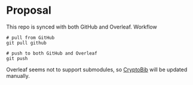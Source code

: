 # Proposal

This repo is synced with both GitHub and Overleaf. Workflow
```
# pull from GitHub
git pull github

# push to both GitHub and Overleaf
git push
```

Overleaf seems not to support submodules, so [CryptoBib](https://cryptobib.di.ens.fr/) will be updated manually.
